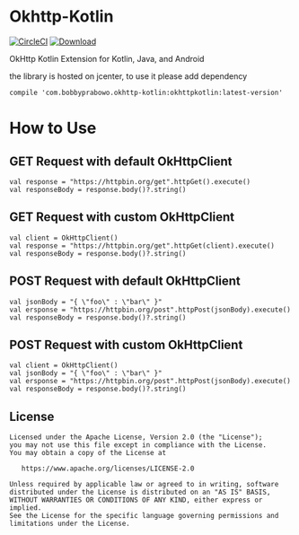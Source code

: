 # Okhttp-Kotlin

[![CircleCI](https://circleci.com/gh/bopbi/Okhttp-Kotlin.svg?style=svg)](https://circleci.com/gh/bopbi/Okhttp-Kotlin)  [ ![Download](https://api.bintray.com/packages/bopbi/maven/okhttpkotlin/images/download.svg) ](https://bintray.com/bopbi/maven/okhttpkotlin/_latestVersion)

OkHttp Kotlin Extension for Kotlin, Java, and Android

the library is hosted on jcenter, to use it please add dependency

    compile 'com.bobbyprabowo.okhttp-kotlin:okhttpkotlin:latest-version'

# How to Use

## GET Request with default OkHttpClient
```
val response = "https://httpbin.org/get".httpGet().execute()
val responseBody = response.body()?.string()
```
## GET Request with custom OkHttpClient
```
val client = OkHttpClient()
val response = "https://httpbin.org/get".httpGet(client).execute()
val responseBody = response.body()?.string()
```

## POST Request with default OkHttpClient
```
val jsonBody = "{ \"foo\" : \"bar\" }"
val ersponse = "https://httpbin.org/post".httpPost(jsonBody).execute()
val responseBody = response.body()?.string()
```

## POST Request with custom OkHttpClient
```
val client = OkHttpClient()
val jsonBody = "{ \"foo\" : \"bar\" }"
val ersponse = "https://httpbin.org/post".httpPost(jsonBody).execute()
val responseBody = response.body()?.string()
```


License
--------

    Licensed under the Apache License, Version 2.0 (the "License");
    you may not use this file except in compliance with the License.
    You may obtain a copy of the License at

       https://www.apache.org/licenses/LICENSE-2.0

    Unless required by applicable law or agreed to in writing, software
    distributed under the License is distributed on an "AS IS" BASIS,
    WITHOUT WARRANTIES OR CONDITIONS OF ANY KIND, either express or implied.
    See the License for the specific language governing permissions and
    limitations under the License.